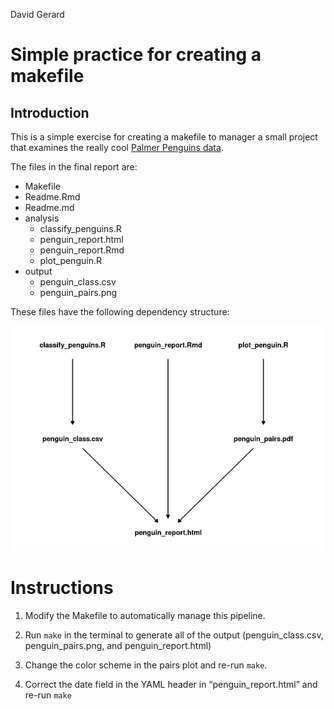 David Gerard

<!-- README.md is generated from README.Rmd. Please edit that file -->

# Simple practice for creating a makefile

## Introduction

This is a simple exercise for creating a makefile to manager a small
project that examines the really cool [Palmer Penguins
data](https://allisonhorst.github.io/palmerpenguins/).

The files in the final report are:

  - Makefile
  - Readme.Rmd
  - Readme.md
  - analysis
      - classify\_penguins.R
      - penguin\_report.html
      - penguin\_report.Rmd
      - plot\_penguin.R
  - output
      - penguin\_class.csv
      - penguin\_pairs.png

These files have the following dependency structure:

![](README-dependency-graph-1.png)<!-- -->

# Instructions

1.  Modify the Makefile to automatically manage this pipeline.

2.  Run `make` in the terminal to generate all of the output
    (penguin\_class.csv, penguin\_pairs.png, and penguin\_report.html)

3.  Change the color scheme in the pairs plot and re-run `make`.

4.  Correct the date field in the YAML header in “penguin\_report.html”
    and re-run `make`
